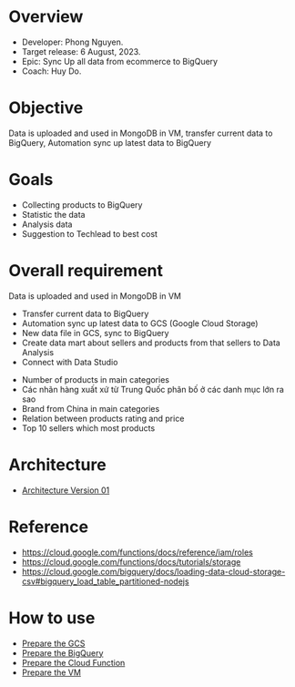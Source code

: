 # Overview
- Developer: Phong Nguyen.
- Target release: 6 August, 2023.
- Epic: Sync Up all data from ecommerce to BigQuery
- Coach: Huy Do.

# Objective
Data is uploaded and used in MongoDB in VM, transfer current data to BigQuery, Automation sync up latest data to BigQuery

# Goals
- Collecting products to BigQuery
- Statistic the data 
- Analysis data
- Suggestion to Techlead to best cost

# Overall requirement 
Data is uploaded and used in MongoDB in VM
- Transfer current data to BigQuery
- Automation sync up latest data to GCS (Google Cloud Storage)
- New data file in GCS, sync to BigQuery
- Create data mart about sellers and products from that sellers to Data Analysis
- Connect with Data Studio
+ Number of products in main categories
+ Các nhãn hàng xuất xứ từ Trung Quốc phân bố ở các danh mục lớn ra sao
+ Brand from China in main categories
+ Relation between products rating and price
+ Top 10 sellers which most products

# Architecture
- [Architecture Version 01](https://i.imgur.com/dfpjDDR.png)

# Reference
- https://cloud.google.com/functions/docs/reference/iam/roles
- https://cloud.google.com/functions/docs/tutorials/storage
- https://cloud.google.com/bigquery/docs/loading-data-cloud-storage-csv#bigquery_load_table_partitioned-nodejs

# How to use
- [Prepare the GCS](https://github.com/brucent2610/DataEngineeringSyncBigQuery/tree/main/GCS/README.md)
- [Prepare the BigQuery](https://github.com/brucent2610/DataEngineeringSyncBigQuery/blob/main/BigQuery/README.md)
- [Prepare the Cloud Function](https://github.com/brucent2610/DataEngineeringSyncBigQuery/blob/main/CloudFunction/README.md)
- [Prepare the VM](https://github.com/brucent2610/DataEngineeringSyncBigQuery/blob/main/VM/README.md)

